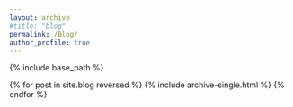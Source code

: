 ```yaml
---
layout: archive
#title: "blog"
permalink: /Blog/
author_profile: true
---
```


{% include base_path %}

{% for post in site.blog reversed %}
  {% include archive-single.html %}
{% endfor %}